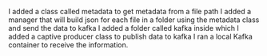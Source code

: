 I added a class called metadata to get metadata from a file path
I added a manager that will build json for each file in a folder using the metadata class and send the data to kafka
I added a folder called kafka inside which I added a captive producer class to publish data to kafka
I ran a local Kafka container to receive the information.